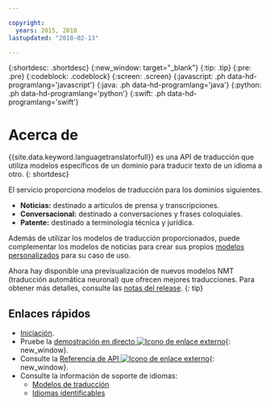 ```yaml
---

copyright:
  years: 2015, 2018
lastupdated: "2018-02-13"

---
```


{:shortdesc: .shortdesc}
{:new_window: target="_blank"}
{:tip: .tip}
{:pre: .pre}
{:codeblock: .codeblock}
{:screen: .screen}
{:javascript: .ph data-hd-programlang='javascript'}
{:java: .ph data-hd-programlang='java'}
{:python: .ph data-hd-programlang='python'}
{:swift: .ph data-hd-programlang='swift'}

# Acerca de

{{site.data.keyword.languagetranslatorfull}} es una API de traducción que utiliza modelos específicos de un dominio para traducir texto de un idioma a otro.
{: shortdesc}

El servicio proporciona modelos de traducción para los dominios siguientes. 
- **Noticias:** destinado a artículos de prensa y transcripciones.
- **Conversacional:** destinado a conversaciones y frases coloquiales.
- **Patente:** destinado a terminología técnica y jurídica.

Además de utilizar los modelos de traducción proporcionados, puede complementar los modelos de noticias para crear sus propios [modelos personalizados](customizing.html) para su caso de uso.

Ahora hay disponible una previsualización de nuevos modelos NMT (traducción automática neuronal) que ofrecen mejores traducciones. Para obtener más detalles, consulte las [notas del release](release-notes.html#12-january-2018). 
{: tip}

## Enlaces rápidos

- [Iniciación](getting-started.html).
- Pruebe la [demostración en directo ![Icono de enlace externo](../../icons/launch-glyph.svg "Icono de enlace externo")](https://language-translator-demo.ng.bluemix.net/){: new_window}.
- Consulte la [Referencia de API ![Icono de enlace externo](../../icons/launch-glyph.svg "Icono de enlace externo")](https://www.ibm.com/watson/developercloud/language-translator/api/v2/index.html){: new_window}.
- Consulte la información de soporte de idiomas:
  - [Modelos de traducción](translation-models.html)
  - [Idiomas identificables](identifiable-languages.html)

